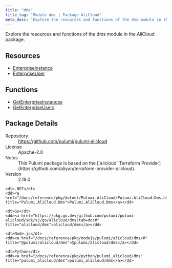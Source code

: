 ```yaml
---
title: "dms"
title_tag: "Module dms | Package AliCloud"
meta_desc: "Explore the resources and functions of the dms module in the AliCloud package."
---
```


<!-- WARNING: this file was generated by Pulumi Docs Generator. -->
<!-- Do not edit by hand unless you're certain you know what you are doing! -->

Explore the resources and functions of the dms module in the AliCloud package.

<h2 id="resources">Resources</h2>
<ul class="api">
    <li><a href="enterpriseinstance" title="EnterpriseInstance"><span class="symbol resource"></span>EnterpriseInstance</a></li>
    <li><a href="enterpriseuser" title="EnterpriseUser"><span class="symbol resource"></span>EnterpriseUser</a></li>
</ul>

<h2 id="functions">Functions</h2>
<ul class="api">
    <li><a href="getenterpriseinstances" title="GetEnterpriseInstances"><span class="symbol function"></span>GetEnterpriseInstances</a></li>
    <li><a href="getenterpriseusers" title="GetEnterpriseUsers"><span class="symbol function"></span>GetEnterpriseUsers</a></li>
</ul>

<h2 id="package-details">Package Details</h2>
<dl class="package-details">
	<dt>Repository</dt>
	<dd><a href="https://github.com/pulumi/pulumi-alicloud">https://github.com/pulumi/pulumi-alicloud</a></dd>
	<dt>License</dt>
	<dd>Apache-2.0</dd>
	<dt>Notes</dt>
	<dd>This Pulumi package is based on the [`alicloud` Terraform Provider](https://github.com/aliyun/terraform-provider-alicloud).</dd>
	<dt>Version</dt>
	<dd>2.19.0</dd>
</dl>



<dl class="tabular">

    <dt>.NET</dt>
    <dd><a href="/docs/reference/pkg/dotnet/Pulumi.AliCloud/Pulumi.AliCloud.Dms.html" title="Pulumi.AliCloud.Dms">Pulumi.AliCloud.Dms</a></dd>

    <dt>Go</dt>
    <dd><a href="https://pkg.go.dev/github.com/pulumi/pulumi-alicloud/sdk/v2/go/alicloud/dms?tab=doc#" title="alicloud/dms">alicloud/dms</a></dd>

    <dt>Node.js</dt>
    <dd><a href="/docs/reference/pkg/nodejs/pulumi/alicloud/dms/#" title="@pulumi/alicloud/dms">@pulumi/alicloud/dms</a></dd>

    <dt>Python</dt>
    <dd><a href="/docs/reference/pkg/python/pulumi_alicloud/dms" title="pulumi_alicloud/dms">pulumi_alicloud/dms</a></dd>

</dl>

